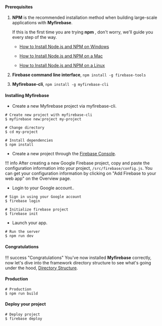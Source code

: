 #### Prerequisites

1. **NPM** is the recommended installation method when building large-scale applications with **Myfirebase**.

    If this is the first time you are trying **npm** , don't worry, we'll guide you every step of the way.

    - [How to Install Node.js and NPM on Windows](http://blog.teamtreehouse.com/install-node-js-npm-windows)

    - [How to Install Node.js and NPM on a Mac](http://blog.teamtreehouse.com/install-node-js-npm-mac)

    - [How to Install Node.js and NPM on a Linux](http://blog.teamtreehouse.com/install-node-js-npm-linux)

2. **Firebase command line interface**, `npm install -g firebase-tools`

3. **Myfirebase-cli**, `npm install -g myfirebase-cli`

#### Installing Myfirebase

- Create a new Myfirebase project via myfirebase-cli. 

```shell
# Create new project with myfirebase-cli
$ myfirebase new:project my-project

# Change directory
$ cd my-project

# Install dependencies
$ npm install
```

- Create a new project through the [Firebase Console](https://console.firebase.google.com).

!!! info
    After creating a new Google Firebase project, copy and paste the configuration information into your project, `/src/firebase/config.js`. You can get your configuration information by clicking on "Add Firebase to your web app" on the Overview page. 

- Login to your Google account.. 

```shell
# Sign in using your Google account
$ firebase login

# Initialize firebase project
$ firebase init
```

- Launch your app.

```shell
# Run the server
$ npm run dev
```

#### Congratulations

!!! success "Congratulations"
    You've now installed **Myfirebase** correctly, now let's dive into the framework directory structure to see what's going under the hood, [Directory Structure](directory-structure.md).

#### Production

```shell
# Production
$ npm run build
```

#### Deploy your project

```shell
# Deploy project
$ firebase deploy
```
